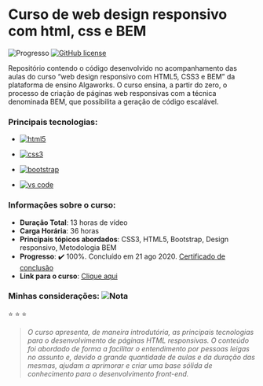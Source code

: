 # Curso de web design responsivo com html, css e BEM
![Progresso](https://img.shields.io/badge/PROGRESSO-100%25-brightgreen) 
<a href="https://opensource.org/licenses/MIT" target="_blank"><img alt="GitHub license" src="https://img.shields.io/github/license/CastroFilipe/curso-design-responsivo-html-css"></a>  

Repositório contendo o código desenvolvido no acompanhamento das aulas do curso “web design responsivo com HTML5, CSS3 e BEM” da plataforma de ensino Algaworks. O curso ensina, a partir do zero, o processo de criação de páginas web responsivas com a técnica denominada BEM, que possibilita a geração de código escalável.

### Principais tecnologias: 

- <a href="https://www.w3.org/standards/webdesign/htmlcss" target="_blank"><img src="https://img.shields.io/badge/HTML-MARKUP-brown?style=flat-square&logo=html5" alt="html5"></a>  

- <a href="https://www.w3.org/standards/webdesign/htmlcss" target="_blank"><img src="https://img.shields.io/badge/CSS-STYLE-blue?style=flat-square&logo=css3" alt="css3"></a>  

- <a href="https://getbootstrap.com/" target="_blank"><img src="https://img.shields.io/badge/BOOTSTRAP-CSS%20FRAMEWORK-6c37b8?style=flat-square&logo=bootstrap" alt="bootstrap"></a>  

- <a href="https://code.visualstudio.com/" target="_blank"><img src="https://img.shields.io/badge/CODE-TOOLS-5151d8?style=flat-square&logo=visual%20studio%20code" alt="vs code"></a>  

### Informações sobre o curso:
- **Duração Total**: 13 horas de vídeo  
- **Carga Horária**: 36 horas  
- **Principais tópicos abordados**: CSS3, HTML5, Bootstrap, Design responsivo, Metodologia BEM  
- **Progresso**: :heavy_check_mark: 100%. Concluído em 21 ago 2020. [Certificado de conclusão](https://www.algaworks.com/certs/OHLEVZ8BAS/)  
- **Link para o curso**: [Clique aqui](https://www.algaworks.com/curso/web-design-responsivo-html5-css3-bem/)

### Minhas considerações: ![Nota](https://img.shields.io/badge/NOTA-3.5%2F5-green)  
:star: :star: :star:
>  *O curso apresenta, de maneira introdutória, as principais tecnologias para o desenvolvimento de páginas HTML responsivas. 
O conteúdo foi abordado de forma a facilitar o entendimento por pessoas leigas no assunto e, devido a grande quantidade de aulas e da duração das mesmas, 
ajudam a aprimorar e criar uma base sólida de conhecimento para o desenvolvimento front-end.*  
